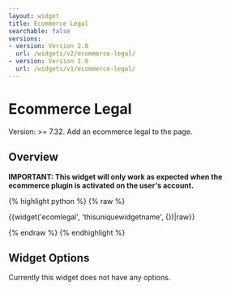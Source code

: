```yaml
---
layout: widget
title: Ecommerce Legal
searchable: false
versions:
- version: Version 2.0
  url: /widgets/v2/ecommerce-legal/
- version: Version 1.0
  url: /widgets/v1/ecommerce-legal/
---
```


# Ecommerce Legal

Version: >= 7.32. Add an ecommerce legal to the page.

## Overview

**IMPORTANT: This widget will only work as expected when the ecommerce plugin is activated on the user's account.**

{% highlight python %}
{% raw %}

{{widget('ecomlegal', 'thisuniquewidgetname', {})|raw}}

{% endraw %}
{% endhighlight %}

## Widget Options

Currently this widget does not have any options.
